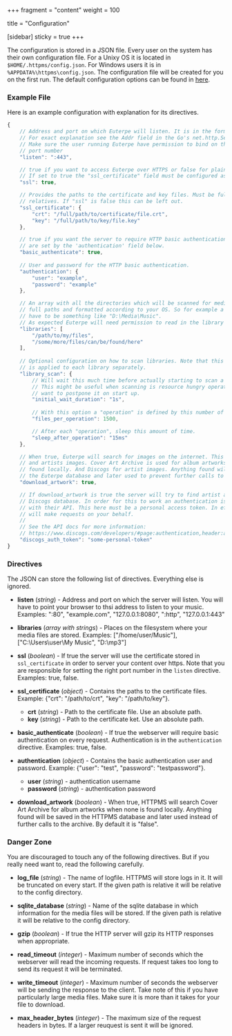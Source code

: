 +++
fragment = "content"
weight = 100

title = "Configuration"

[sidebar]
  sticky = true
+++

The configuration is stored in a JSON file. Every user on the system has their own configuration file. For a Unixy OS it is located in ```$HOME/.httpms/config.json```. For Windows users it is in ```%APPDATA%\httpms\config.json```. The configuration file will be created for you on the first run. The default configuration options can be found in [here](https://github.com/ironsmile/httpms/blob/master/src/config/config.go).

### Example File

Here is an example configuration with explanation for its directives.

```javascript
{
    // Address and port on which Euterpe will listen. It is in the form hostname[:port]
    // For exact explanation see the Addr field in the Go's net.http.Server
    // Make sure the user running Euterpe have permission to bind on the specified
    // port number
    "listen": ":443",

    // true if you want to access Euterpe over HTTPS or false for plain HTTP.
    // If set to true the "ssl_certificate" field must be configured as well.
    "ssl": true,

    // Provides the paths to the certificate and key files. Must be full paths, not
    // relatives. If "ssl" is false this can be left out.
    "ssl_certificate": {
        "crt": "/full/path/to/certificate/file.crt",
        "key": "/full/path/to/key/file.key"
    },

    // true if you want the server to require HTTP basic authentication. Credentials
    // are set by the 'authentication' field below.
    "basic_authenticate": true,
    
    // User and password for the HTTP basic authentication.
    "authentication": {
        "user": "example",
        "password": "example"
    },

    // An array with all the directories which will be scanned for media. They must be
    // full paths and formatted according to your OS. So for example a Windows path
    // have to be something like "D:\Media\Music".
    // As expected Euterpe will need permission to read in the library folders.
    "libraries": [
        "/path/to/my/files",
        "/some/more/files/can/be/found/here"
    ],
    
    // Optional configuration on how to scan libraries. Note that this configuration
    // is applied to each library separately.
    "library_scan": {
        // Will wait this much time before actually starting to scan a library.
        // This might be useful when scanning is resource hungry operation and you
        // want to postpone it on start up.
        "initial_wait_duration": "1s",
        
        // With this option a "operation" is defined by this number of scanned files.
        "files_per_operation": 1500,

        // After each "operation", sleep this amount of time.
        "sleep_after_operation": "15ms"
    },

    // When true, Euterpe will search for images on the internet. This means album artwork
    // and artists images. Cover Art Archive is used for album artworks when none is
    // found locally. And Discogs for artist images. Anything found will be saved in
    // the Euterpe database and later used to prevent further calls to the archive.
    "download_artwork": true,

    // If download_artwork is true the server will try to find artist artwork in the
    // Discogs database. In order for this to work an authentication is required
    // with their API. This here must be a personal access token. In effect the server
    // will make requests on your behalf.
    //
    // See the API docs for more information:
    // https://www.discogs.com/developers/#page:authentication,header:authentication-discogs-auth-flow
    "discogs_auth_token": "some-personal-token"
}
```

### Directives

The JSON can store the following list of directives. Everything else is ignored.

* **listen** (_string_) - Address and port on which the server will listen. You will have to point your browser to thsi address to listen to your music. Examples: ":80", "example.com", "127.0.0.1:8080", ":http", "127.0.0.1:443"

* **libraries** (_array with strings_) - Places on the filesystem where your media files are stored. Examples: ["/home/user/Music"], ["C:\Users\user\My Music", "D:\mp3"]

* **ssl** (_boolean_) - If true the server will use the certificate stored in ```ssl_certificate``` in order to server your content over https. Note that you are responsible for setting the right port number in the ```listen``` directive. Examples: true, false.

* **ssl_certificate** (_object_) - Contains the paths to the certificate files. Example: {"crt": "/path/to/crt", "key": "/path/to/key"}.
  * **crt** (_string_) - Path to the certificate file. Use an absolute path.
  * **key** (_string_) - Path to the certificate ket. Use an absolute path.

* **basic_authenticate** (_boolean_) - If true the webserver will require basic authentication on every request. Authentication is in the ```authentication``` directive. Examples: true, false.

* **authentication** (_object_) - Contains the basic authentication user and password. Example: {"user": "test", "password": "testpassword"}.
  * **user** (_string_) - authentication username
  * **password** (_string_) - authentication password

* **download_artwork** (_boolean_) - When true, HTTPMS will search Cover Art Archive for album artworks when none is found locally. Anything found will be saved in the HTTPMS database and later used instead of further calls to the archive. By default it is "false".

### Danger Zone

You are discouraged to touch any of the following directives. But if you really need want to, read the following carefully.

* **log_file** (_string_) - The name of logfile. HTTPMS will store logs in it. It will be truncated on every start. If the given path is relative it will be relative to the config directory.

* **sqlite_database** (_string_) - Name of the sqlite database in which information for the media files will be stored. If the given path is relative it will be relative to the config directory.

* **gzip** (_boolean_) - If true the HTTP server will gzip its HTTP responses when appropriate.

* **read_timeout** (_integer_) - Maximum number of seconds which the webserver will read the incoming requests. If request takes too long to send its request it will be terminated.

* **write_timeout** (_integer_) - Maximum number of seconds the webserver will be sending the response to the client. Take note of this if you have particularly large media files. Make sure it is more than it takes for your file to download.

* **max_header_bytes** (_integer_) - The maximum size of the request headers in bytes. If a larger reuquest is sent it will be ignored.
